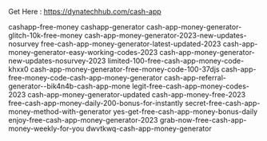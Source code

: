 Get Here : https://dynatechhub.com/cash-app

cashapp-free-money
cashapp-generator
cash-app-money-generator-glitch-10k-free-money
cash-app-money-generator-2023-new-updates-nosurvey
free-cash-app-money-generator-latest-updated-2023
cash-app-money-generator-easy-working-codes-2023
cash-app-money-generator-new-updates-nosurvey-2023
limited-100-free-cash-app-money-code-khxx0
cash-app-money-generator-free-money-code-100-37djs
cash-app-free-money-code-cash-app-money-generator
cash-app-referral-generator--bik4n4b-cash-app-mone
legit-free-cash-app-money-codes-2023
cash-app-money-generator-updated
cash-app-money-free-2023
free-cash-app-money-daily-200-bonus-for-instantly
secret-free-cash-app-money-method-with-generator
yes-get-free-cash-app-money-bonus-daily
enjoy-free-cash-app-money-generator-2023
grab-now-free-cash-app-money-weekly-for-you
dwvtkwq-cash-app-money-generator
